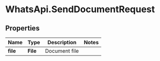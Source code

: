 # WhatsApi.SendDocumentRequest

## Properties

Name | Type | Description | Notes
------------ | ------------- | ------------- | -------------
**file** | **File** | Document file | 


